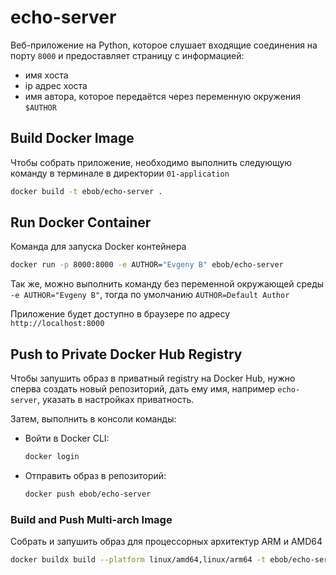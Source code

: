 # echo-server

Веб-приложение на Python, которое слушает входящие соединения на порту `8000` и предоставляет страницу с информацией:

- имя хоста
- ip адрес хоста
- имя автора, которое передаётся через переменную окружения `$AUTHOR`

## Build Docker Image

Чтобы собрать приложение, необходимо выполнить следующую команду в терминале в директории `01-application`

```bash
docker build -t ebob/echo-server .
```

## Run Docker Container

Команда для запуска Docker контейнера

```bash
docker run -p 8000:8000 -e AUTHOR="Evgeny B" ebob/echo-server
```

Так же, можно выполнить команду без переменной окружающей среды `-e AUTHOR="Evgeny B"`, тогда по умолчанию `AUTHOR=Default Author`

Приложение будет доступно в браузере по адресу `http://localhost:8000`

## Push to Private Docker Hub Registry

Чтобы запушить образ в приватный registry на Docker Hub, нужно сперва создать новый репозиторий, дать ему имя, например `echo-server`, указать в настройках приватность.

Затем, выполнить в консоли команды:

- Войти в Docker CLI:

    ```bash
    docker login
    ```

- Отправить образ в репозиторий:

    ```bash
    docker push ebob/echo-server
    ```

### Build and Push Multi-arch Image

Собрать и запушить образ для процессорных архитектур ARM и AMD64

```bash
docker buildx build --platform linux/amd64,linux/arm64 -t ebob/echo-server --push .
```
